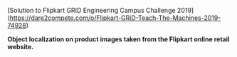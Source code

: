 [Solution to Flipkart GRID Engineering Campus Challenge 2019]
(https://dare2compete.com/o/Flipkart-GRiD-Teach-The-Machines-2019-74928)

**Object localization on product images taken from the Flipkart online retail website.**

